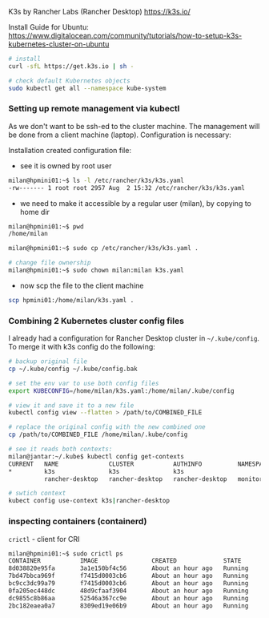 K3s by Rancher Labs (Rancher Desktop) https://k3s.io/

Install Guide for Ubuntu: https://www.digitalocean.com/community/tutorials/how-to-setup-k3s-kubernetes-cluster-on-ubuntu


```bash
# install
curl -sfL https://get.k3s.io | sh -
```

```bash
# check default Kubernetes objects
sudo kubectl get all --namespace kube-system
```

### Setting up remote management via kubectl

As we don't want to be ssh-ed to the cluster machine. The management will be done from a client machine (laptop). Configuration is necessary:

Installation created configuration file:

- see it is owned by root user
```bash
milan@hpmini01:~$ ls -l /etc/rancher/k3s/k3s.yaml
-rw------- 1 root root 2957 Aug  2 15:32 /etc/rancher/k3s/k3s.yaml
```

- we need to make it accessible by a regular user (milan), by copying to home dir

```bash
milan@hpmini01:~$ pwd
/home/milan

milan@hpmini01:~$ sudo cp /etc/rancher/k3s/k3s.yaml .

# change file ownership
milan@hpmini01:~$ sudo chown milan:milan k3s.yaml
```

- now scp the file to the client machine

```bash
scp hpmini01:/home/milan/k3s.yaml .
```

### Combining 2 Kubernetes cluster config files

I already had a configuration for Rancher Desktop cluster in `~/.kube/config`. To merge it with k3s config do the following:

```bash
# backup original file
cp ~/.kube/config ~/.kube/config.bak

# set the env var to use both config files
export KUBECONFIG=/home/milan/k3s.yaml:/home/milan/.kube/config

# view it and save it to a new file
kubectl config view --flatten > /path/to/COMBINED_FILE

# replace the original config with the new combined one
cp /path/to/COMBINED_FILE /home/milan/.kube/config

# see it reads both contexts:
milan@jantar:~/.kube$ kubectl config get-contexts
CURRENT   NAME              CLUSTER           AUTHINFO          NAMESPACE
*         k3s               k3s               k3s
          rancher-desktop   rancher-desktop   rancher-desktop   monitoring

# swtich context
kubect config use-context k3s|rancher-desktop
```


### inspecting containers (containerd)

`crictl` - client for CRI

```bash
milan@hpmini01:~$ sudo crictl ps
CONTAINER           IMAGE               CREATED             STATE               NAME                     ATTEMPT             POD ID              POD
8d038820e95fa       3a1e150bf4c56       About an hour ago   Running             traefik                  0                   3edcbb8641747       traefik-c98fdf6fb-pcrtp
7bd47bbca969f       f7415d0003cb6       About an hour ago   Running             lb-tcp-443               0                   6ad3140f6e0e8       svclb-traefik-818aeded-9j2nr
bc9cc3dc99a79       f7415d0003cb6       About an hour ago   Running             lb-tcp-80                0                   6ad3140f6e0e8       svclb-traefik-818aeded-9j2nr
0fa205ec448dc       48d9cfaaf3904       About an hour ago   Running             metrics-server           0                   5c80df643771f       metrics-server-6f4c6675d5-ftbqh
dc9855c8b86aa       52546a367cc9e       About an hour ago   Running             coredns                  0                   674da0feafb2e       coredns-5688667fd4-kwbsm
2bc182eaea0a7       8309ed19e06b9       About an hour ago   Running             local-path-provisioner   0                   edcee02ffd050       local-path-provisioner-774c6665dc-ct8pw
```